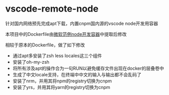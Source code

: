 # vscode-remote-node

针对国内网络预先完成apt下载，内置cnpm国内源的vscode node开发用容器

本项目中的Dockerfile由[微软范例node开发容器](https://github.com/Microsoft/vscode-remote-try-node)中提取后修改

相较于原本的Dockerfile，做了如下修改

- 通过apt多安装了zsh less locales这三个组件
- 安装了oh-my-zsh
- 将所有涉及apt的操作合为一句RUN以避免缓存文件出现在docker的层叠卷中
- 生成了中文locale支持，在终端中中文的输入与输出都不会乱码了
- 安装了nrm，并用其将npm的registry切换为cnpm
- 安装了yrs，并用其将yarn的registry切换为cnpm
